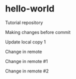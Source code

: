 # hello-world
Tutorial repository

Making changes before commit

Update local copy 1

Change in remote

Change in remote #1

Change in remote #2

